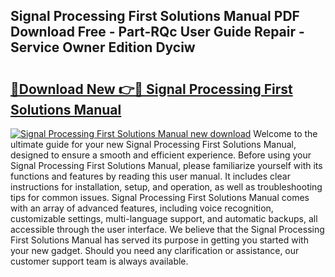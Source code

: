 ## Signal Processing First Solutions Manual PDF Download Free - Part-RQc User Guide Repair - Service Owner Edition Dyciw

# <h2><a href="http://bc4893.oget.top/?id=Signal+Processing+First+Solutions+Manual">🔗Download New 👉🔴 Signal Processing First Solutions Manual</a></h2>

[![Signal Processing First Solutions Manual new download](https://i.imgur.com/5g1atiW.png)](http://bc4893.oget.top/?id=Signal+Processing+First+Solutions+Manual)
Welcome to the ultimate guide for your new Signal Processing First Solutions Manual, designed to ensure a smooth and efficient experience. Before using your Signal Processing First Solutions Manual, please familiarize yourself with its functions and features by reading this user manual. It includes clear instructions for installation, setup, and operation, as well as troubleshooting tips for common issues. Signal Processing First Solutions Manual comes with an array of advanced features, including voice recognition, customizable settings, multi-language support, and automatic backups, all accessible through the user interface. We believe that the Signal Processing First Solutions Manual has served its purpose in getting you started with your new gadget. Should you need any clarification or assistance, our customer support team is always available.
